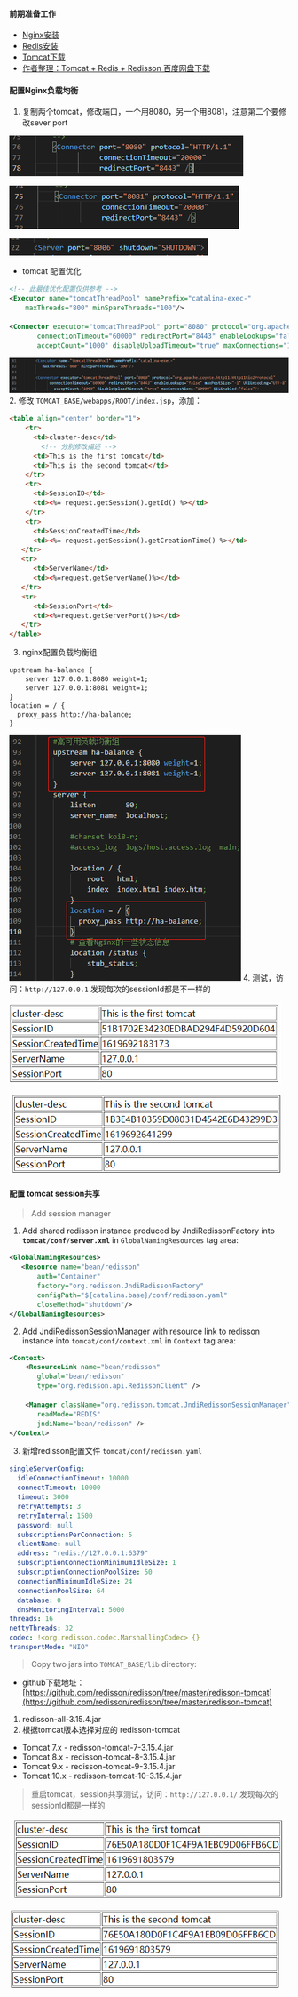 #### 前期准备工作
- [Nginx安装](../Nginx安装/README.md)
- [Redis安装](../../Redis/Redis安装/README.md)
- [Tomcat下载](https://tomcat.apache.org/download-90.cgi)
- [作者整理：Tomcat + Redis + Redisson 百度网盘下载]()

#### 配置Nginx负载均衡
1. 复制两个tomcat，修改端口，一个用8080，另一个用8081，注意第二个要修改sever port

![8080](imgs/8080.png)

![8080](imgs/8081.png)

![8086](imgs/8086.png)
- tomcat 配置优化
```xml
<!-- 此最佳优化配置仅供参考 -->
<Executor name="tomcatThreadPool" namePrefix="catalina-exec-"
    maxThreads="800" minSpareThreads="100"/>
    
<Connector executor="tomcatThreadPool" port="8080" protocol="org.apache.coyote.http11.Http11Nio2Protocol" 
       connectionTimeout="60000" redirectPort="8443" enableLookups="false" maxPostSize="-1" URIEncoding="UTF-8" 
       acceptCount="1000" disableUploadTimeout="true" maxConnections="10000" SSLEnabled="false"/>
```
![tomcat配置优化](imgs/tomcat配置优化.png)
2. 修改 `TOMCAT_BASE/webapps/ROOT/index.jsp`，添加：
```html
<table align="center" border="1">
    <tr>
      <td>cluster-desc</td>
        <!-- 分别修改描述 -->
      <td>This is the first tomcat</td>
      <td>This is the second tomcat</td>
    </tr>
    <tr>
      <td>SessionID</td>
      <td><%= request.getSession().getId() %></td>
    </tr>
    <tr>
      <td>SessionCreatedTime</td>
      <td><%= request.getSession().getCreationTime() %></td>
   </tr>
   <tr>
      <td>ServerName</td>
      <td><%=request.getServerName()%></td>
   </tr>
   <tr>
      <td>SessionPort</td>
      <td><%=request.getServerPort()%></td>
   </tr>
</table>
```
3. nginx配置负载均衡组
```
upstream ha-balance {
    server 127.0.0.1:8080 weight=1;
    server 127.0.0.1:8081 weight=1;
}
location = / {
  proxy_pass http://ha-balance;
}
```
![ha-balance](imgs/ha-balance.png)
4. 测试，访问：`http://127.0.0.1` 发现每次的sessionId都是不一样的

![first-tomcat](imgs/first-tomcat.png)

![second-tomcat](imgs/second-tomcat.png)
   
#### 配置 tomcat session共享
> Add session manager
1. Add shared redisson instance produced by JndiRedissonFactory into **`tomcat/conf/server.xml`** in `GlobalNamingResources` tag area:
```xml
<GlobalNamingResources>
   <Resource name="bean/redisson"
       auth="Container"
       factory="org.redisson.JndiRedissonFactory"
       configPath="${catalina.base}/conf/redisson.yaml"
       closeMethod="shutdown"/>
</GlobalNamingResources>
```
2. Add JndiRedissonSessionManager with resource link to redisson instance into `tomcat/conf/context.xml` in `Context` tag area:
```xml
<Context>
    <ResourceLink name="bean/redisson"
       global="bean/redisson"
       type="org.redisson.api.RedissonClient" />
    
    <Manager className="org.redisson.tomcat.JndiRedissonSessionManager"
       readMode="REDIS"
       jndiName="bean/redisson" />
</Context>
```
3. 新增redisson配置文件 `tomcat/conf/redisson.yaml`
```yaml
singleServerConfig:
  idleConnectionTimeout: 10000
  connectTimeout: 10000
  timeout: 3000
  retryAttempts: 3
  retryInterval: 1500
  password: null
  subscriptionsPerConnection: 5
  clientName: null
  address: "redis://127.0.0.1:6379"
  subscriptionConnectionMinimumIdleSize: 1
  subscriptionConnectionPoolSize: 50
  connectionMinimumIdleSize: 24
  connectionPoolSize: 64
  database: 0
  dnsMonitoringInterval: 5000
threads: 16
nettyThreads: 32
codec: !<org.redisson.codec.MarshallingCodec> {}
transportMode: "NIO"
```
> Copy two jars into `TOMCAT_BASE/lib` directory:
- github下载地址：[https://github.com/redisson/redisson/tree/master/redisson-tomcat](https://github.com/redisson/redisson/tree/master/redisson-tomcat)
1. redisson-all-3.15.4.jar
2. 根据tomcat版本选择对应的 redisson-tomcat
- Tomcat 7.x - redisson-tomcat-7-3.15.4.jar
- Tomcat 8.x - redisson-tomcat-8-3.15.4.jar
- Tomcat 9.x - redisson-tomcat-9-3.15.4.jar
- Tomcat 10.x - redisson-tomcat-10-3.15.4.jar
>重启tomcat，session共享测试，访问：`http://127.0.0.1/` 发现每次的sessionId都是一样的

![first](imgs/first.png)

![second](imgs/second.png)
